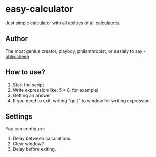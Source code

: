 # easy-calculator
Just simple calculator with all abilties of all calculators.

## Author
 The most genius creator, playboy, philanthropist, or easialy to say - [oblivisheee](https://github.com/oblivisheee)
## How to use?

 1. Start the script
 2. Write expression(like: 5 * 8, for example)
 3. Getting an answer
 4. If you need to exit, writing "quit" to window for writing expression.

## Settings

You can configure:
 1. Delay between calculations.
 2. Clear window?
 3. Delay before exiting.
